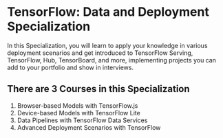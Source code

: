 # TensorFlow: Data and Deployment Specialization

In this Specialization, you will learn to apply your knowledge in various deployment scenarios and get introduced to TensorFlow Serving, TensorFlow, Hub, TensorBoard, and more, implementing projects you can add to your portfolio and show in interviews. 

## There are 3 Courses in this Specialization
1. Browser-based Models with TensorFlow.js
2. Device-based Models with TensorFlow Lite
3. Data Pipelines with TensorFlow Data Services
4. Advanced Deployment Scenarios with TensorFlow
